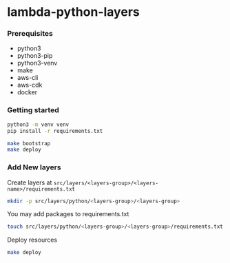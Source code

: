 # lambda-python-layers

### Prerequisites

- python3
- python3-pip
- python3-venv
- make
- aws-cli
- aws-cdk
- docker

### Getting started

```bash
python3 -m venv venv
pip install -r requirements.txt
```

```bash
make bootstrap
make deploy
```

### Add New layers

Create layers at `src/layers/<layers-group>/<layers-name>/requirements.txt`

```bash
mkdir -p src/layers/python/<layers-group>/<layers-group>
```

You may add packages to requirements.txt

```bash
touch src/layers/python/<layers-group>/<layers-group>/requirements.txt
```

Deploy resources

```bash
make deploy
```
